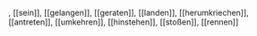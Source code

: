 , [[sein]], [[gelangen]], [[geraten]], [[landen]], [[herumkriechen]], [[antreten]], [[umkehren]], [[hinstehen]], [[stoßen]], [[rennen]]